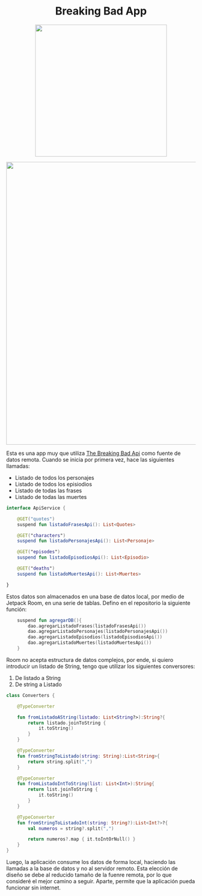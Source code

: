 <h1 align = "center">Breaking Bad App</h1>
<p align = "center">
<image src="./images/bb_logo.jpg" height= "350px" />
</p>




<p align = "center">
<image src="./images/bb.gif" height= "750px" />
</p>


Esta es una app muy  que utiliza  [The Breaking Bad Api](https://breakingbadapi.com/) como fuente de datos remota. Cuando se inicia por primera vez, hace las siguientes llamadas:

* Listado de todos los personajes
* Listado de todos los episiodios
* Listado de todas las frases
* Listado de todas las muertes

```kotlin
interface ApiService {

    @GET("quotes")
    suspend fun listadoFrasesApi(): List<Quotes>

    @GET("characters")
    suspend fun listadoPersonajesApi(): List<Personaje>

    @GET("episodes")
    suspend fun listadoEpisodiosApi(): List<Episodio>

    @GET("deaths")
    suspend fun listadoMuertesApi(): List<Muertes>

}
```

Estos datos son almacenados en una base de datos local, por medio de Jetpack Room, en una serie de tablas. Defino en el repositorio la siguiente función:

```kotlin
    suspend fun agregarDB(){
        dao.agregarListadoFrases(listadoFrasesApi())
        dao.agregarListadoPersonajes(listadoPersonajesApi())
        dao.agregarListadoEpisodios(listadoEpisodiosApi())
        dao.agregarListadoMuertes(listadoMuertesApi())
    }
```

Room no acepta estructura de datos complejos, por ende, si quiero introducir un listado de String, tengo que utilizar los siguientes conversores:
1. De listado a String
2.  De string a Listado
```kotlin
class Converters {

    @TypeConverter

    fun fromListadoAString(listado: List<String?>):String?{
        return listado.joinToString {
            it.toString()
        }
    }

    @TypeConverter
    fun fromStringToListado(string: String):List<String>{
        return string.split(",")
    }

    @TypeConverter
    fun fromListadoIntToString(list: List<Int>):String{
        return list.joinToString {
            it.toString()
        }
    }

    @TypeConverter
    fun fromStringToListadoInt(string: String?):List<Int?>?{
        val numeros = string?.split(",")

        return numeros?.map { it.toIntOrNull() }
    }
}

```

Luego, la aplicación consume los datos de forma local, haciendo las llamadas a la base de datos y no al servidor remoto. Esta elección de diseño se debe al reducido tamaño de la fuenre remota, por lo que consideré el mejor camino a seguir. Aparte, permite que la aplicación pueda funcionar sin internet.